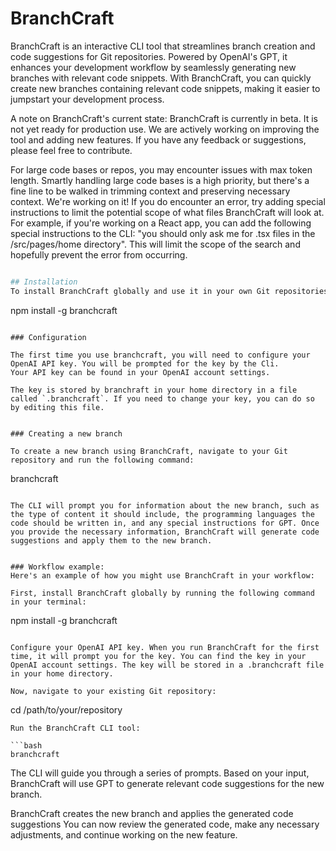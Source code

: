 # BranchCraft
BranchCraft is an interactive CLI tool that streamlines branch creation and code suggestions for Git repositories. Powered by OpenAI's GPT, it enhances your development workflow by seamlessly generating new branches with relevant code snippets.
With BranchCraft, you can quickly create new branches containing relevant code snippets, making it easier to jumpstart your development process.



A note on BranchCraft's current state: BranchCraft is currently in beta. It is not yet ready for production use. We are actively working on improving the tool and adding new features. If you have any feedback or suggestions, please feel free to contribute.

For large code bases or repos, you may encounter issues with max token length. Smartly handling large code bases is a high priority, but there's a fine line to be walked in trimming context and preserving necessary context. We're working on it! If you do encounter an error, try adding special instructions to limit the potential scope of what files BranchCraft will look at. For example, if you're working on a React app, you can add the following special instructions to the CLI: "you should only ask me for .tsx files in the /src/pages/home directory". This will limit the scope of the search and hopefully prevent the error from occurring.


```bash

## Installation
To install BranchCraft globally and use it in your own Git repositories, run the following command:

```
npm install -g branchcraft
```

### Configuration

The first time you use branchcraft, you will need to configure your OpenAI API key. You will be prompted for the key by the Cli.
Your API key can be found in your OpenAI account settings.

The key is stored by branchraft in your home directory in a file called `.branchcraft`. If you need to change your key, you can do so by editing this file.


### Creating a new branch

To create a new branch using BranchCraft, navigate to your Git repository and run the following command:

```
branchcraft
```

The CLI will prompt you for information about the new branch, such as the type of content it should include, the programming languages the code should be written in, and any special instructions for GPT. Once you provide the necessary information, BranchCraft will generate code suggestions and apply them to the new branch.


### Workflow example:
Here's an example of how you might use BranchCraft in your workflow:

First, install BranchCraft globally by running the following command in your terminal:

```
npm install -g branchcraft
```

Configure your OpenAI API key. When you run BranchCraft for the first time, it will prompt you for the key. You can find the key in your OpenAI account settings. The key will be stored in a .branchcraft file in your home directory.

Now, navigate to your existing Git repository:

```
cd /path/to/your/repository
```
Run the BranchCraft CLI tool:

```bash
branchcraft
```

The CLI will guide you through a series of prompts. 
Based on your input, BranchCraft will use GPT to generate relevant code suggestions for the new branch.

BranchCraft creates the new branch and applies the generated code suggestions
You can now review the generated code, make any necessary adjustments, and continue working on the new feature.
